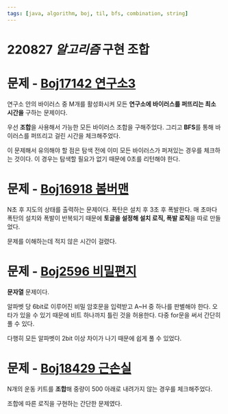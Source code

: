 ```yaml
---
tags: [java, algorithm, boj, til, bfs, combination, string]
---
```


# 220827 _알고리즘_ 구현 조합

# 문제 - [Boj17142 연구소3](https://www.acmicpc.net/problem/17142)

연구소 안의 바이러스 중 M개를 활성화시켜 모든 **연구소에 바이러스를 퍼뜨리는 최소 시간을** 구하는 문제이다.

우선 **조합**을 사용해서 가능한 모든 바이러스 조합을 구해주었다. 그리고 **BFS**를 통해 바이러스를 퍼뜨리고 걸린 시간을 체크해주었다.

이 문제해서 유의해야 할 점은 탐색 전에 이미 모든 바이러스가 퍼져있는 경우를 체크하는 것이다. 이 경우는 탐색할 필요가 없기 때문에 0초를 리턴해야 한다.

# 문제 - [Boj16918 봄버맨](https://www.acmicpc.net/problem/16918)

N초 후 지도의 상태를 출력하는 문제이다. 폭탄은 설치 후 3초 후 폭발한다. 매 초마다 폭탄의 설치와 폭발이 반복되기 때문에 **토글을 설정해 설치 로직, 폭발 로직**을 따로 만들었다.

문제를 이해하는데 적지 않은 시간이 걸렸다.

# 문제 - [Boj2596 비밀편지](https://www.acmicpc.net/problem/2596)

**문자열** 문제이다.

알파벳 당 6bit로 이루어진 비밀 암호문을 입력받고 A~H 중 하나를 판별해야 한다. 오타가 있을 수 있기 때문에 비트 하나까지 틀린 것을 허용한다. 다중 for문을 써서 간단히 풀 수 있다.

다행히 모든 알파벳이 2bit 이상 차이가 나기 때문에 쉽게 풀 수 있었다.

# 문제 - [Boj18429 근손실](https://www.acmicpc.net/problem/18429)

N개의 운동 키트를 **조합**해 중량이 500 아래로 내려가지 않는 경우를 체크해주었다.

조합에 따른 로직을 구현하는 간단한 문제였다.
